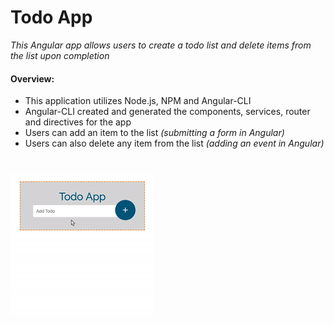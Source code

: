 # Todo App

_This Angular app allows users to create a todo list and delete items from the list upon completion_

#### __Overview:__

* This application utilizes Node.js, NPM and Angular-CLI
* Angular-CLI created and generated the components, services, router and directives for the app
* Users can add an item to the list _(submitting a form in Angular)_
* Users can also delete any item from the list _(adding an event in Angular)_

#

[![Todo App](todo.gif)](todo.gif)



